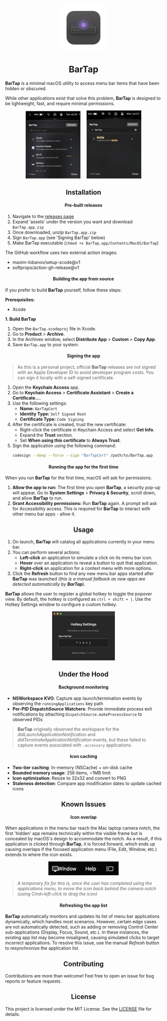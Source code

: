<div align="center">
    <img src="BarTap/Assets.xcassets/AppIcon.appiconset/BarTap-AppIcon.png" width="150px"></img>
    <h1>BarTap</h1>
</div>

**BarTap** is a minimal macOS utility to access menu bar items that have been hidden or obscured.

While other applications exist that solve this problem, **BarTap** is designed to be lightweight, fast, and require minimal permissions.

<div align="center">
    <img src="Resources/BarTap.png" height="35%" width="35%"></img>
    &nbsp;&nbsp;&nbsp;
    <img src="Resources/BarTap-Search.png" height="35%" width="35%"></img>
</div>


<div align="center">
    <h2>Installation</h2>
</div>

<div align="center">
    <h4>Pre-built releases</h4>
</div>

1. Navigate to the [releases page](https://github.com/0xZDH/BarTap/releases)
2. Expand 'assets' under the version you want and download `BarTap.app.zip`
3. Once downloaded, unzip `BarTap.app.zip`
4. Sign `BarTap.app` (see 'Signing BarTap' below)
5. Make BarTap executable (`chmod +x BarTap.app/Contents/MacOS/BarTap`)

The GitHub workflow uses two external action images:

- maxim-lobanov/setup-xcode@v1
- softprops/action-gh-release@v1

<div align="center">
    <h4>Building the app from source</h4>
</div>

If you prefer to build **BarTap** yourself, follow these steps:

**Prerequisites:**
*   Xcode

**1. Build BarTap**
1.  Open the `BarTap.xcodeproj` file in Xcode.
2.  Go to **Product** > **Archive**.
3.  In the Archives window, select **Distribute App** > **Custom** > **Copy App**.
4.  Save `BarTap.app` to your system.

<div align="center">
    <h4>Signing the app</h4>
</div>

> As this is a personal project, official **BarTap** releases are not signed with an Apple Developer ID to avoid developer program costs. You can sign it locally with a self-signed certificate.

1.  Open the **Keychain Access** app.
2.  Go to **Keychain Access** > **Certificate Assistant** > **Create a Certificate...**.
3.  Use the following settings:
    *   **Name:** `BarTapCert`
    *   **Identity Type:** `Self Signed Root`
    *   **Certificate Type:** `Code Signing`
4.  After the certificate is created, trust the new certificate:
    *   Right-click the certificate in Keychain Access and select **Get Info**.
    *   Expand the **Trust** section.
    *   Set **When using this certificate** to **Always Trust**.
5.  Sign the application using the following command:
    ```sh
    codesign --deep --force --sign "BarTapCert" /path/to/BarTap.app
    ```

<div align="center">
    <h4>Running the app for the first time</h4>
</div>

When you run **BarTap** for the first time, macOS will ask for permissions.

1.  **Allow the app to run:** The first time you open **BarTap**, a security pop-up will appear. Go to **System Settings** > **Privacy & Security**, scroll down, and allow **BarTap** to run.
2.  **Grant Accessibility permissions:** Run **BarTap** again. A prompt will ask for Accessibility access. This is required for **BarTap** to interact with other menu bar apps - allow it.

<div align="center">
    <h2>Usage</h2>
</div>

1.  On launch, **BarTap** will catalog all applications currently in your menu bar.
2.  You can perform several actions:
    *   **Left-click** an application to simulate a click on its menu bar icon.
    *   **Hover** over an application to reveal a button to quit that application.
    *   **Right-click** an application for a context menu with more options.
3.  Click the **Refresh** button to find any new menu bar apps started after **BarTap** was launched (*this is a manual fallback as new apps are detected automatically by **BarTap***).

**BarTap** allows the user to register a global hotkey to toggle the popover view. By default, the hotkey is configured as `ctrl + shift + |`. Use the Hotkey Settings window to configure a custom hotkey.

<div align="center">
    <img src="Resources/BarTap-HotkeySettings.png" height="40%" width="40%"></img>
</div>


<div align="center">
    <h2>Under the Hood</h2>
</div>

<div align="center">
    <h4>Background monitoring</h4>
</div>

*   **NSWorkspace KVO**: Capture app launch/termination events by observing the `runningApplications` key path
*   **Per-PID DispatchSource Watchers**: Provide immediate process exit notifications by attaching `DispatchSource.makeProcessSource` to observed PIDs

> **BarTap** originally observed the workspace for the *didLaunchApplicationNotification* and *didTerminateApplicationNotification* events, but these failed to capture events associated with `.accessory` applications.

<div align="center">
    <h4>Icon caching</h4>
</div>

*   **Two-tier caching**: In-memory (NSCache) + on-disk cache
*   **Bounded memory usage**: 256 items, ~1MB limit
*   **Icon optimization**: Resize to 32x32 and convert to PNG
*   **Staleness detection**: Compare app modification dates to update cached icons


<div align="center">
    <h2>Known Issues</h2>
</div>

<div align="center">
    <h4>Icon overlap</h4>
</div>

When applications in the menu bar reach the Mac laptop camera notch, the first 'hidden' app remains technically within the visible frame but is concealed by macOS's design to accommodate the notch. As a result, if this application is clicked through **BarTap**, it is forced forward, which ends up causing overlaps if the focused application menu (File, Edit, Window, etc.) extends to where the icon exists.

<div align="center">
    <img src="Resources/issue-icon-overlap.png" height="45%" width="45%"></img>
</div>

> *A temporary fix for this is, once the user has completed using the applications menu, to move the icon back behind the camera notch (using Cmd+left-click to drag the icon)*


<div align="center">
    <h4>Refreshing the app list</h4>
</div>

**BarTap** automatically monitors and updates its list of menu bar applications dynamically, which handles most scenarios. However, certain edge cases are not automatically detected, such as adding or removing Control Center sub-applications (Display, Focus, Sound, etc.). In these instances, the existing app list may become misaligned, causing simulated clicks to target incorrect applications. To resolve this issue, use the manual *Refresh* button to resynchronize the application list.


<div align="center">
    <h2>Contributing</h2>
</div>

Contributions are more than welcome! Feel free to open an issue for bug reports or feature requests.


<div align="center">
    <h2>License</h2>
</div>

This project is licensed under the MIT License. See the [LICENSE](LICENSE) file for details.
